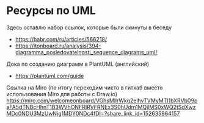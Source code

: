 # Ресурсы по UML
Здесь оставлю набор ссылок, которые были скинуты в беседу

+ https://habr.com/ru/articles/566218/
+ https://itonboard.ru/analysis/394-diagramma_posledovatelnosti_sequence_diagrams_uml/


Дока по созданию диаграмм в PlantUML (английский)
+ https://plantuml.com/guide

Ссылка на Miro (по итогу переходим чисто в гитхаб вместо использования Miro для работы с Draw.io)
https://miro.com/welcomeonboard/VGhsMllrWkg2elhvTVMyMTl1bXRVb09paFA5dTNBcHhnT1B3WVhONFRIRVFRNEx3S0hUdm1MQjlMS0xWQ2tSdXwzMDc0NDU3MzUwNjg1MDY0NDc4fDI=?share_link_id=152635964157
